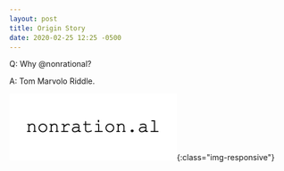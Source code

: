 ```yaml
---
layout: post
title: Origin Story
date: 2020-02-25 12:25 -0500
---
```


Q: Why @nonrational?

A: Tom Marvolo Riddle.

![anagram](/assets/images/anagram.gif){:class="img-responsive"}
